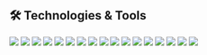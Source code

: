 ## 🛠️ Technologies & Tools
![](https://img.shields.io/badge/Code-JavaScript-informational?style=flat&color=informational&logo=javascript)
![](https://img.shields.io/badge/Code-React-informational?style=flat&color=informational&logo=react)
![](https://img.shields.io/badge/Code-Next.js-informational?style=flat&color=informational&logo=nextdotjs)
![](https://img.shields.io/badge/Code-Lua-informational?style=flat&color=informational&logo=lua)
![](https://img.shields.io/badge/Code-TypeScript-informational?style=flat&color=informationa&logo=typescript)
![](https://img.shields.io/badge/Code-EcmaScript-informational?style=flat&color=informational)
![](https://img.shields.io/badge/Code-HTML5-informational?style=flat&color=informational&logo=html5)
![](https://img.shields.io/badge/Code-CSS3-informational?style=flat&color=informational&logo=css3)
![](https://img.shields.io/badge/Code-Node-informational?style=flat&color=informational&logo=node.js)
![](https://img.shields.io/badge/Tool-TailwindCSS-informational?style=flat&color=warning&logo=tailwindcss)
![](https://img.shields.io/badge/Tool-Webpack-informational?style=flat&color=warning&logo=webpack)
![](https://img.shields.io/badge/Tool-shadcn/ui-informational?style=flat&color=warning&logo=shadcnui)
![](https://img.shields.io/badge/Tool-VisualStudioCode-informational?style=flat&color=warning&logo=visualstudiocode)
![](https://img.shields.io/badge/Tool-Stripe-informational?style=flat&color=warning&logo=stripe)
![](https://img.shields.io/badge/Tool-NPM-informational?style=flat&color=warning&logo=npm)
![](https://img.shields.io/badge/Tool-Discord-informational?style=flat&color=warning&logo=discord)
![](https://img.shields.io/badge/Tool-RobloxEngine-informational?style=flat&color=warning&logo=robloxstudio)
